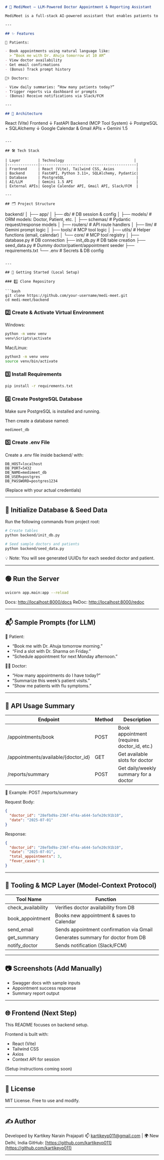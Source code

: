 ```markdown
# 🧠 MediMeet – LLM-Powered Doctor Appointment & Reporting Assistant

MediMeet is a full-stack AI-powered assistant that enables patients to book appointments via natural language prompts and helps doctors receive smart summaries of their schedules. It integrates FastAPI, PostgreSQL, Gemini API, Google Calendar, and Gmail.

---

## ✨ Features

👤 Patients:

- Book appointments using natural language like:
  > “Book me with Dr. Ahuja tomorrow at 10 AM”
- View doctor availability
- Get email confirmations
- (Bonus) Track prompt history

👨‍⚕️ Doctors:

- View daily summaries: “How many patients today?”
- Trigger reports via dashboard or prompts
- (Bonus) Receive notifications via Slack/FCM

---

## 📐 Architecture

```

React (Vite) Frontend
↓
FastAPI Backend (MCP Tool System)
↓
PostgreSQL + SQLAlchemy
↓
Google Calendar & Gmail APIs + Gemini 1.5

```

---

## 🛠️ Tech Stack

| Layer        | Technology                                |
|--------------|--------------------------------------------|
| Frontend     | React (Vite), Tailwind CSS, Axios          |
| Backend      | FastAPI, Python 3.11+, SQLAlchemy, Pydantic|
| Database     | PostgreSQL                                 |
| AI/LLM       | Gemini 1.5 API                             |
| External APIs| Google Calendar API, Gmail API, Slack/FCM  |

---

## 🗂️ Project Structure

```

backend/
│
├── app/
│   ├── db/               # DB session & config
│   ├── models/           # ORM models: Doctor, Patient, etc.
│   ├── schemas/          # Pydantic request/response models
│   ├── routers/          # API route handlers
│   ├── llm/              # Gemini prompt logic
│   ├── tools/            # MCP tool logic
│   ├── utils/            # Helper functions (email, calendar)
│   └── core/             # MCP tool registry
│
├── database.py           # DB connection
├── init\_db.py            # DB table creation
├── seed\_data.py          # Dummy doctor/patient/appointment seeder
├── requirements.txt
└── .env                  # Secrets & DB config

````

---

## 🚀 Getting Started (Local Setup)

### 1️⃣ Clone Repository

```bash
git clone https://github.com/your-username/medi-meet.git
cd medi-meet/backend
````

### 2️⃣ Create & Activate Virtual Environment

Windows:

```bash
python -m venv venv
venv\Scripts\activate
```

Mac/Linux:

```bash
python3 -m venv venv
source venv/bin/activate
```

### 3️⃣ Install Requirements

```bash
pip install -r requirements.txt
```

### 4️⃣ Create PostgreSQL Database

Make sure PostgreSQL is installed and running.

Then create a database named:

```
medimeet_db
```

### 5️⃣ Create .env File

Create a .env file inside backend/ with:

```
DB_HOST=localhost
DB_PORT=5432
DB_NAME=medimeet_db
DB_USER=postgres
DB_PASSWORD=postgres1234
```

(Replace with your actual credentials)

---

## 🧱 Initialize Database & Seed Data

Run the following commands from project root:

```bash
# Create tables
python backend/init_db.py

# Seed sample doctors and patients
python backend/seed_data.py
```

💡 Note: You will see generated UUIDs for each seeded doctor and patient.

---

## 🟢 Run the Server

```bash
uvicorn app.main:app --reload
```

Docs: [http://localhost:8000/docs](http://localhost:8000/docs)
ReDoc: [http://localhost:8000/redoc](http://localhost:8000/redoc)

---

## 📬 Sample Prompts (for LLM)

🧍 Patient:

* “Book me with Dr. Ahuja tomorrow morning.”
* “Find a slot with Dr. Sharma on Friday.”
* “Schedule appointment for next Monday afternoon.”

👨‍⚕️ Doctor:

* “How many appointments do I have today?”
* “Summarize this week’s patient visits.”
* “Show me patients with flu symptoms.”

---

## 📑 API Usage Summary

| Endpoint                             | Method | Description                                  |
| ------------------------------------ | ------ | -------------------------------------------- |
| /appointments/book                   | POST   | Book appointment (requires doctor\_id, etc.) |
| /appointments/available/{doctor\_id} | GET    | Get available slots for doctor               |
| /reports/summary                     | POST   | Get daily/weekly summary for a doctor        |

🧪 Example: POST /reports/summary

Request Body:

```json
{
  "doctor_id": "28efbd9a-236f-4f4a-a644-5afe20c91b10",
  "date": "2025-07-01"
}
```

Response:

```json
{
  "doctor_id": "28efbd9a-236f-4f4a-a644-5afe20c91b10",
  "date": "2025-07-01",
  "total_appointments": 3,
  "fever_cases": 1
}
```

---

## 🧠 Tooling & MCP Layer (Model-Context Protocol)

| Tool Name           | Function                                  |
| ------------------- | ----------------------------------------- |
| check\_availability | Verifies doctor availability from DB      |
| book\_appointment   | Books new appointment & saves to Calendar |
| send\_email         | Sends appointment confirmation via Gmail  |
| get\_summary        | Generates summary for doctor from DB      |
| notify\_doctor      | Sends notification (Slack/FCM)            |

---

## 📷 Screenshots (Add Manually)

* Swagger docs with sample inputs
* Appointment success response
* Summary report output

---

## 🌐 Frontend (Next Step)

This README focuses on backend setup.

Frontend is built with:

* React (Vite)
* Tailwind CSS
* Axios
* Context API for session

(Setup instructions coming soon)

---

## 📜 License

MIT License. Free to use and modify.

---

## ✍️ Author

Developed by Kartikey Narain Prajapati
📫 [kartikeyp011@gmail.com](mailto:kartikeyp011@gmail.com) | 🌍 New Delhi, India
GitHub: [https://github.com/kartikeyp011](https://github.com/kartikeyp011)

---